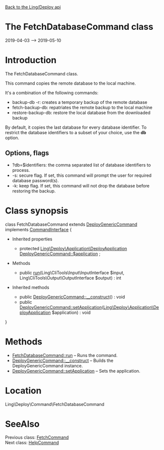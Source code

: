 [Back to the Ling/Deploy api](https://github.com/lingtalfi/Deploy/blob/master/doc/api/Ling/Deploy.md)



The FetchDatabaseCommand class
================
2019-04-03 --> 2019-05-10






Introduction
============

The FetchDatabaseCommand class.

This command copies the remote database to the local machine.

It's a combination of the following commands:
- backup-db -r: creates a temporary backup of the remote database
- fetch-backup-db: repatriates the remote backup to the local machine
- restore-backup-db: restore the local database from the downloaded backup

By default, it copies the last database for every database identifier.
To restrict the database identifiers to a subset of your choice, use the **db** option.



Options, flags
---------------
- ?db=$identifiers: the comma separated list of database identifiers to process.
- -s: secure flag. If set, this command will prompt the user for required database password(s).
- -k: keep flag. If set, this command will not drop the database before restoring the backup.



Class synopsis
==============


class <span class="pl-k">FetchDatabaseCommand</span> extends [DeployGenericCommand](https://github.com/lingtalfi/Deploy/blob/master/doc/api/Ling/Deploy/Command/DeployGenericCommand.md) implements [CommandInterface](https://github.com/lingtalfi/CliTools/blob/master/doc/api/Ling/CliTools/Command/CommandInterface.md) {

- Inherited properties
    - protected [Ling\Deploy\Application\DeployApplication](https://github.com/lingtalfi/Deploy/blob/master/doc/api/Ling/Deploy/Application/DeployApplication.md) [DeployGenericCommand::$application](#property-application) ;

- Methods
    - public [run](https://github.com/lingtalfi/Deploy/blob/master/doc/api/Ling/Deploy/Command/FetchDatabaseCommand/run.md)(Ling\CliTools\Input\InputInterface $input, Ling\CliTools\Output\OutputInterface $output) : int

- Inherited methods
    - public [DeployGenericCommand::__construct](https://github.com/lingtalfi/Deploy/blob/master/doc/api/Ling/Deploy/Command/DeployGenericCommand/__construct.md)() : void
    - public [DeployGenericCommand::setApplication](https://github.com/lingtalfi/Deploy/blob/master/doc/api/Ling/Deploy/Command/DeployGenericCommand/setApplication.md)([Ling\Deploy\Application\DeployApplication](https://github.com/lingtalfi/Deploy/blob/master/doc/api/Ling/Deploy/Application/DeployApplication.md) $application) : void

}






Methods
==============

- [FetchDatabaseCommand::run](https://github.com/lingtalfi/Deploy/blob/master/doc/api/Ling/Deploy/Command/FetchDatabaseCommand/run.md) &ndash; Runs the command.
- [DeployGenericCommand::__construct](https://github.com/lingtalfi/Deploy/blob/master/doc/api/Ling/Deploy/Command/DeployGenericCommand/__construct.md) &ndash; Builds the DeployGenericCommand instance.
- [DeployGenericCommand::setApplication](https://github.com/lingtalfi/Deploy/blob/master/doc/api/Ling/Deploy/Command/DeployGenericCommand/setApplication.md) &ndash; Sets the application.





Location
=============
Ling\Deploy\Command\FetchDatabaseCommand


SeeAlso
==============
Previous class: [FetchCommand](https://github.com/lingtalfi/Deploy/blob/master/doc/api/Ling/Deploy/Command/FetchCommand.md)<br>Next class: [HelpCommand](https://github.com/lingtalfi/Deploy/blob/master/doc/api/Ling/Deploy/Command/HelpCommand.md)<br>

